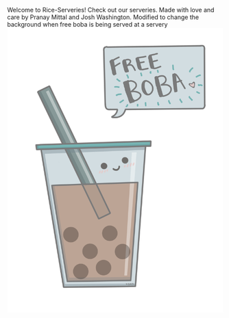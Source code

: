 Welcome to Rice-Serveries! Check out our serveries.
Made with love and care by Pranay Mittal and Josh Washington.
Modified to change the background when free boba is being served at a servery
![free boba](https://github.com/tGoh98/rice-serveries/blob/master/Images/Boba1.png)

